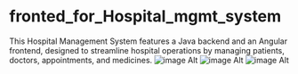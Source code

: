# fronted_for_Hospital_mgmt_system
 This Hospital Management System features a Java backend and an Angular frontend, designed to streamline hospital operations by managing patients, doctors, appointments, and medicines.
![image Alt](https://raw.githubusercontent.com/surajchavhan1999/fronted_for_Hospital_mgmt_system/11af5ad0e4f059607a93d8bcbabb4bfcb4c2944c/view-mediciene.png?token=BBZWPAZV3U7W3HFGI5KLTCTG2L4PA)
![image Alt](https://raw.githubusercontent.com/surajchavhan1999/fronted_for_Hospital_mgmt_system/11af5ad0e4f059607a93d8bcbabb4bfcb4c2944c/Home.png?token=BBZWPA5JYQTRX3ZHFVNJ56DG2L42U)
![image Alt](https://raw.githubusercontent.com/surajchavhan1999/fronted_for_Hospital_mgmt_system/11af5ad0e4f059607a93d8bcbabb4bfcb4c2944c/Admin.png?token=BBZWPA5RJFM5UO6PYNBJUH3G2L3XM)

